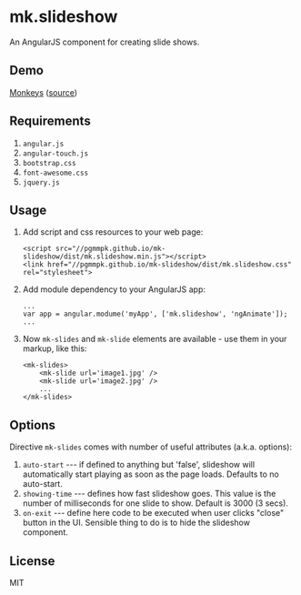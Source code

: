 # mk.slideshow

An AngularJS component for creating slide shows.

## Demo

[Monkeys](http://pgmmpk.github.io/mk-slideshow/dist/sample1.html)
([source](https://github.com/pgmmpk/mk-slideshow/blob/master/dist/sample1.html))

## Requirements

1. `angular.js`
2. `angular-touch.js`
3. `bootstrap.css`
4. `font-awesome.css`
5. `jquery.js`

## Usage

1. Add script and css resources to your web page:

	```
	<script src="//pgmmpk.github.io/mk-slideshow/dist/mk.slideshow.min.js"></script>
	<link href="//pgmmpk.github.io/mk-slideshow/dist/mk.slideshow.css" rel="stylesheet">
	```

2. Add module dependency to your AngularJS app:

	```
	...
	var app = angular.modume('myApp', ['mk.slideshow', 'ngAnimate']);
	...
	```

3. Now `mk-slides` and `mk-slide` elements are available - use them in your markup, like this:

	```
	<mk-slides>
		<mk-slide url='image1.jpg' />
		<mk-slide url='image2.jpg' />
		...
	</mk-slides>
	```

## Options

Directive `mk-slides` comes with number of useful attributes (a.k.a. options):

1. `auto-start`   --- if defined to anything but 'false', slideshow will automatically start playing as soon as the page loads. Defaults to no auto-start.
2. `showing-time` --- defines how fast slideshow goes. This value is the number of milliseconds for one slide to show. Default is 3000 (3 secs).
3. `on-exit`      --- define here code to be executed when user clicks "close" button in the UI. Sensible thing to do is to hide the slideshow component.

## License
MIT
